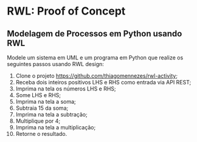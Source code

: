 # RWL: Proof of Concept

## Modelagem de Processos em Python usando RWL

Modele um sistema em UML e um programa em Python que realize os seguintes passos usando RWL design:

1. Clone o projeto https://github.com/thiagomennezes/rwl-activity;
2. Receba dois inteiros positivos LHS e RHS como entrada via API REST;
3. Imprima na tela os números LHS e RHS;
4. Some LHS e RHS;
5. Imprima na tela a soma;
6. Subtraia 15 da soma;
7. Imprima na tela a subtração;
8. Multiplique por 4;
9. Imprima na tela a multiplicação;
10. Retorne o resultado.
